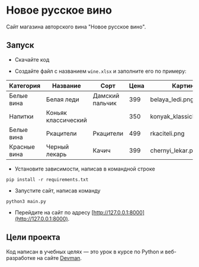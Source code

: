 # Новое русское вино

Сайт магазина авторского вина "Новое русское вино".

## Запуск

- Скачайте код

- Создайте файл с названием `wine.xlsx` и заполните его по примеру:

|Категория|Название|Сорт|Цена|Картинка|Акция|
|-|--------|---|-----|------|--------|
|Белые вина|Белая леди|Дамский пальчик|399|belaya_ledi.png|Выгодное предложение|
|Напитки|	Коньяк классический| |350|	konyak_klassicheskyi.png|	|
|Белые вина|	Ркацители|	Ркацители|	499|	rkaciteli.png|	|
|Красные вина|	Черный лекарь|	Качич|	399|	chernyi_lekar.png|	|

- Установите зависимости, написав в командной строке

```pip install -r requirements.txt```

- Запустите сайт, написав команду 

```python3 main.py```

- Перейдите на сайт по адресу [http://127.0.0.1:8000](http://127.0.0.1:8000).

## Цели проекта

Код написан в учебных целях — это урок в курсе по Python и веб-разработке на сайте [Devman](https://dvmn.org).
